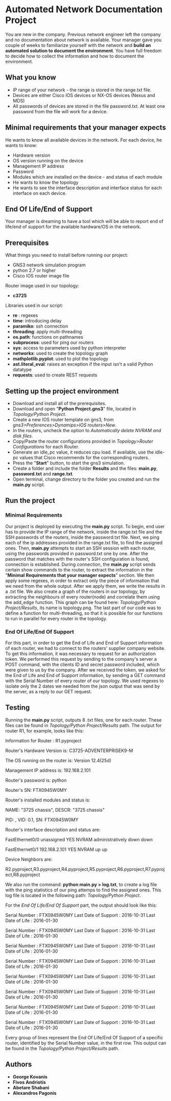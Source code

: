 # Automated Network Documentation Project

You are new in the company. Previous network engineer left the company and no documentation about network is available. Your manager gave you couple of weeks to familiarize yourself with the network and **build an automated solution to document the environment**.  You have full freedom to decide how to collect the information and how to document the environment.

## What you know

- IP range of your network - the range is stored in the range.txt file.
- Devices are either Cisco IOS devices or NX-OS devices (Nexus and MDS)
- All passwords of devices are stored in the file password.txt. At least one password from the file will work for a device.

## Minimal requirements that your manager expects

He wants to know all available devices in the network. For each device, he wants to know:
- Hardware version
- OS version running on the device
- Management IP address
- Password
- Modules which are installed on the device - and status of each module
- He wants to know the topology
- He wants to see the interface description and interface status for each interface on each device.


## End Of Life/End of Support
Your manager is dreaming to have a tool which will be able to report end of life/end of support for the available hardware/OS in the network.

## Prerequisites

What things you need to install before running our project:

- GNS3 network simulation program
- python 2.7 or higher
- Cisco IOS router image file 

Router image used in our topology:
- **c3725**

Libraries used in our script:

- **re** : regexes
- **time**: introducing delay
- **paramiko**: ssh connection
- **threading**: apply multi-threading
- **os.path**: functions on pathnames
- **subprocess**: used for ping our routers
- **sys**: access to parameters used by python interpreter
- **networkx**: used to create the topology graph
- **mathplotlib.pyplot**: used to plot the topology
- **ast.literal_eval**:  raises an exception if the input isn't a valid Python datatype
- **requests**: used to create REST requests
## Setting up the project environment
- Download and install all of the prerequisites.
- Download and open "**Python Project.gns3**" file, located in *Topology/Python Project*.
- Create a new IOS router template on gns3, from *gns3>Preferences>Dynamips>IOS routers>New*.
- In the routers, uncheck the option to *Automatically delete NVRAM and disk files*.
- Copy/Paste the router configurations provided in *Topology>Router Configurations* for each Router.
- Generate an idle_pc value, it reduces cpu load. If available, use the idle-pc values that Cisco recommends for the corresponding routers. 
- Press the "**Start**" button, to start the gns3 simulation.
- Create a folder and include the folder **Results** and the files: **main.py**, **password.txt** and **range.txt**.
- Open terminal, change directory to the folder you created and run the **main.py** script.

## Run the project


### Minimal Requirements
Our project is deployed by executing the **main.py** script. To begin, end user has to provide the IP range of the network, inside the range.txt file and the SSH passwords of the routers, inside the password.txt file. Next, we ping each of the ip addresses provided in the range.txt file, to find the assigned ones. Then, **main.py** attempts to start an SSH session with each router, using the passwords provided in password.txt one by one. After the password that matches with the router's SSH configuration is found, connection is established. During connection, the **main.py** script sends certain show commands to the router, to extract the information in the "**Minimal Requirements that your manager expects**" section. We then apply some regexes, in order to extract only the piece of information that we need from the whole output. After we apply them, we write the results in a .txt file. We also create a graph of the routers in our topology, by extracting the neighbours of every router(node) and correlate them using the add_edge function. This graph can be found here: *Topology/Python Project/Results*, its name is topology.png. The last part of our code was to define a function for multi-threading, so that it is possible for our functions to run in parallel for every router in the topology.  
### End Of Life/End Of Support
For this part, in order to get the End of Life and End of Support information of each router, we had to connect to the routers' supplier company website. To get this information, it was necessary to request for an authorization token. We performed this request by sending to the company's server a POST command, with the clients ID and secret password included, which were given to us by the company. After we received the token, we asked for the End of Life and End of Support information, by sending a GET command with the Serial Number of every router of our topology. We used regexes to isolate only the 2 dates we needed from the json output that was send by the server, as a reply to our GET request.     

## Testing
Running the **main.py** script, outputs 8 .txt files, one for each router. These files can be found in *Topology/Python Project/Results* path. The output for router R1, for example, looks like this:

Information for Router : R1.pyproject

Router's Hardware Version is: C3725-ADVENTERPRISEK9-M

The OS running on the router is: Version 12.4(25d)

Management IP address is: 192.168.2.101

Router's password is: python

Router's SN: FTX0945W0MY

Router's installed modules and status is:

NAME: "3725 chassis", DESCR: "3725 chassis"

PID:                   , VID: 0.1, SN: FTX0945W0MY

Router's interface description and status are:

FastEthernet0/0            unassigned      YES NVRAM  administratively down down

FastEthernet0/1            192.168.2.101   YES NVRAM  up                    up  

Device Neighbors are:

R2.pyproject,R3.pyproject,R4.pyproject,R5.pyproject,R6.pyproject,R7.pyproject,R8.pyproject

We also run the command:  **python main.py > log.txt**, to create a log file with the ping statistics of our ping attemps to find the assigned ones. This log file is located in the following path: *Topology/Python Project*.

For the *End Of Life/End Of Support* part, the output should look like this:

Serial Number : FTX0945W0MY
Last Date of Support : 2016-10-31
Last Date of Life : 2016-01-30

Serial Number : FTX0945W0MY
Last Date of Support : 2016-10-31
Last Date of Life : 2016-01-30

Serial Number : FTX0945W0MY
Last Date of Support : 2016-10-31
Last Date of Life : 2016-01-30

Serial Number : FTX0945W0MY
Last Date of Support : 2016-10-31
Last Date of Life : 2016-01-30

Serial Number : FTX0945W0MY
Last Date of Support : 2016-10-31
Last Date of Life : 2016-01-30

Serial Number : FTX0945W0MY
Last Date of Support : 2016-10-31
Last Date of Life : 2016-01-30

Serial Number : FTX0945W0MY
Last Date of Support : 2016-10-31
Last Date of Life : 2016-01-30

Serial Number : FTX0945W0MY
Last Date of Support : 2016-10-31
Last Date of Life : 2016-01-30

Every group of lines represent the End Of Life/End Of Support of a specific router, identified by the Serial Number value, in the first row. 
This output can be found in the *Topology/Python Project/Results* path.



## Authors
- **George Kovanis**
- **Fivos Andriotis**
- **Abetare Shabani**
- **Alexandros Pagonis**
